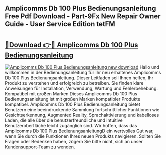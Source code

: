 ## Amplicomms Db 100 Plus Bedienungsanleitung Free Pdf Download - Part-9Fx New Repair Owner Guide - User Service Edition tetFM

# <h2><a href="http://df47ll.blite.top/?on=Amplicomms+Db+100+Plus+Bedienungsanleitung">🔗Download 👉🔴 Amplicomms Db 100 Plus Bedienungsanleitung</a></h2>

[![Amplicomms Db 100 Plus Bedienungsanleitung new download](https://i.imgur.com/lujVjoI.png)](http://df47ll.blite.top/?on=Amplicomms+Db+100+Plus+Bedienungsanleitung)
Hallo und willkommen in der Bedienungsanleitung für Ihr neu erhaltenes Amplicomms Db 100 Plus Bedienungsanleitung. Dieser Leitfaden soll Ihnen helfen, Ihr Produkt zu verstehen und erfolgreich zu betreiben. Sie finden klare Anweisungen für Installation, Verwendung, Wartung und Fehlerbehebung. Kompatibel mit großen Marken Dieses Amplicomms Db 100 Plus Bedienungsanleitung ist mit großen Marken kompatibler Produkte kompatibel. Amplicomms Db 100 Plus Bedienungsanleitung bietet Benutzern eine beeindruckende Sammlung fortschrittlicher Funktionen wie Gesichtserkennung, Augmented Reality, Sprachaktivierung und kabelloses Laden, die alle über die benutzerfreundliche und intuitive Benutzeroberfläche leicht zugänglich sind. Wir hoffen, dass das Amplicomms Db 100 Plus BedienungsanleitungD ein wertvolles Gut war, wenn Sie durch die Funktionen Ihres neuen Produkts navigieren. Sollten Sie Fragen oder Bedenken haben, zögern Sie bitte nicht, sich an unser Kundensupport-Team zu wenden.
